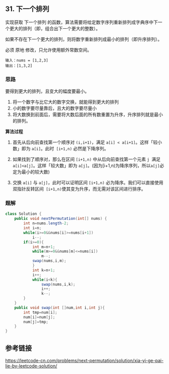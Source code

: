 ## 31. 下一个排列
实现获取 下一个排列 的函数，算法需要将给定数字序列重新排列成字典序中下一个更大的排列（即，组合出下一个更大的整数）。

如果不存在下一个更大的排列，则将数字重新排列成最小的排列（即升序排列）。

必须 原地 修改，只允许使用额外常数空间。

```
输入：nums = [1,2,3]
输出：[1,3,2]
```
### 思路
要得到更大的排列，且变大的幅度要最小。

1. 将一个数字与比它大的数字交换，就能得到更大的排列
2. 小的数字要尽量靠后，且大的数字要尽量小
3. 将大数换到前面后，需要将大数后面的所有数重置为升序，升序排列就是最小的排列。

**算法过程**

1. 首先从后向前查找第一个顺序对 `(i,i+1)`，满足 `a[i] < a[i+1]`。这样「较小数」即为 `a[i]`。此时` [i+1,n)` 必然是下降序列。

2. 如果找到了顺序对，那么在区间 `[i+1,n)` 中从后向前查找第一个元素 `j `满足` a[i]<a[j]`。这样「较大数」即为 `a[j]`。(因为[i+1,n)为降序序列，所以`a[j]`必定为最小的较大数)

3. 交换 `a[i]` 与 `a[j]`，此时可以证明区间 `[i+1,n)` 必为降序。我们可以直接使用双指针反转区间` [i+1,n)`使其变为升序，而无需对该区间进行排序。


### 题解
```java
class Solution {
    public void nextPermutation(int[] nums) {
        int n=nums.length-2;
        int i=n;
        while(i>=0&&nums[i]>=nums[i+1])
            i--;
        if(i>=0){
            int m=n+1;
            while(m>=0&&nums[m]<=nums[i])
                m--;
            swap(nums,i,m);
            }
            int k=n+1;
            i++;
            while(i<k){
                swap(nums,i,k);
                i++;
                k--;
        }
    }
    public void swap(int []num,int i,int j){
        int tmp=num[i];
        num[i]=num[j];
        num[j]=tmp;
    }
}
```
## 参考链接
https://leetcode-cn.com/problems/next-permutation/solution/xia-yi-ge-pai-lie-by-leetcode-solution/